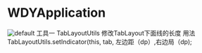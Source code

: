 # WDYApplication
![default](https://cloud.githubusercontent.com/assets/9795249/26715147/1b94607c-47a7-11e7-92dd-81494f8dbc7f.jpeg)
工具一 TabLayoutUtils
修改TabLayout下面线的长度
用法 TabLayoutUtils.setIndicator(this, tab, 左边距（dp）,右边局（dp);
